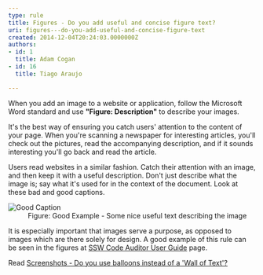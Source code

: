 ```yaml
---
type: rule
title: Figures - Do you add useful and concise figure text?
uri: figures---do-you-add-useful-and-concise-figure-text
created: 2014-12-04T20:24:03.0000000Z
authors:
- id: 1
  title: Adam Cogan
- id: 16
  title: Tiago Araujo

---
```




<span class='intro'> <p>When you add an image to a website or application, follow the Microsoft Word standard and use <strong>&quot;Figure&#58; Description&quot;</strong> to describe your images.</p><p>It's the best way of ensuring you catch users' attention to the content of your page. When you're scanning a newspaper for interesting articles, you'll check out the pictures, read the accompanying description, and if it sounds interesting you'll go back and read the article.</p>
                     </span>

<p>Users read websites in a similar fashion. Catch their attention with an image, and then keep it with a useful description. Don't just describe what the image is; say what it's used for in the context of the document. Look at these bad and good captions.</p><dl class="goodImage"><dt><img src="/PublishingImages/good-caption.jpg" alt="Good Caption" /></dt><dd>Figure&#58; Good Example - Some nice useful text describing the image</dd></dl><p>It is especially important that images serve a purpose, as opposed to images which are there solely for design.&#160;A good example of this rule can be seen in&#160;the figures at&#160;<a href="https&#58;//www.ssw.com.au/ssw/CodeAuditor/UserGuide.aspx">SSW Code Auditor User Guide</a> page. <br></p><p>Read <a href="/_layouts/15/FIXUPREDIRECT.ASPX?WebId=3dfc0e07-e23a-4cbb-aac2-e778b71166a2&amp;TermSetId=07da3ddf-0924-4cd2-a6d4-a4809ae20160&amp;TermId=02a131ff-813e-4cfc-8012-51959b6edc15">Screenshots - Do you use balloons instead of a 'Wall of Text'?​ </a></p>


